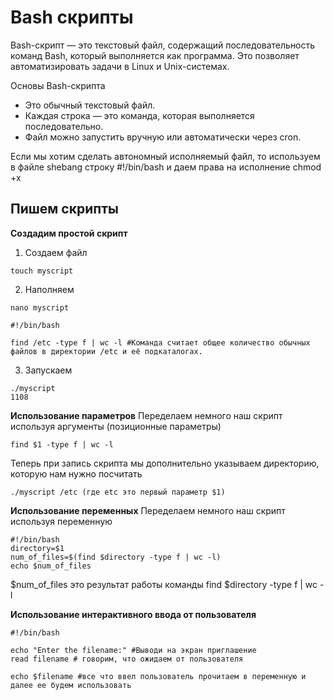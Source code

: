 # Bash скрипты
Bash-скрипт — это текстовый файл, содержащий последовательность команд Bash, который выполняется как программа. Это позволяет автоматизировать задачи в Linux и Unix-системах.   

 Основы Bash-скрипта
- Это обычный текстовый файл.
- Каждая строка — это команда, которая выполняется последовательно.
- Файл можно запустить вручную или автоматически через cron.

Если мы хотим сделать  автономный исполняемый файл, то используем в файле shebang строку #!/bin/bash и даем права на исполнение chmod +x 

## Пишем скрипты
__Cоздадим простой скрипт__    

1. Создаем файл
```
touch myscript
```
2. Наполняем
```
nano myscript
```
```
#!/bin/bash

find /etc -type f | wc -l #Команда считает общее количество обычных файлов в директории /etc и её подкаталогах.
```
3. Запускаем
```
./myscript
1108
```
__Использование параметров__
Переделаем немного наш скрипт используя аргументы (позиционные параметры)
```
find $1 -type f | wc -l
```
Теперь при запись скрипта мы дополнительно указываем директорию, которую нам нужно посчитать
```
./myscript /etc (где etc это первый параметр $1)
```
__Использование переменных__ 
Переделаем немного наш скрипт используя переменную
```
#!/bin/bash
directory=$1    
num_of_files=$(find $directory -type f | wc -l)
echo $num_of_files
```
$num_of_files это результат работы команды find $directory -type f | wc -l    

__Использование интерактивного ввода от пользователя__ 
```
#!/bin/bash

echo "Enter the filename:" #Выводи на экран приглашение
read filename # говорим, что ожидаем от пользователя

echo $filename #все что ввел пользователь прочитаем в переменную и далее ее будем использовать
```
